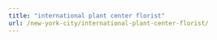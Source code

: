 ```yaml
---
title: "international plant center florist"
url: /new-york-city/international-plant-center-florist/
---
```

